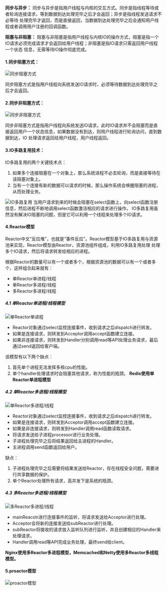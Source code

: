 **同步与异步：** 同步与异步是指用户线程与内核的交互方式。同步是指线程等待或者轮询连接请求，等到数据到达处理完毕之后才会返回；异步是指线程发送请求不必等待
处理完毕才返回，而是直接返回，当数据到达处理完毕之后会通知用户线程或者调用用户注册的回调函数。

**阻塞与非阻塞：** 阻塞与非阻塞是指用户线程与内核IO的操作方式，阻塞是指一个IO请求必须完成请求才会返回给用户线程；非阻塞是指IO请求只需返回用户线程一个状态
信息，无需等待IO操作彻底完成。

#### 1.同步阻塞方式：

![同步阻塞方式](http://images.cnitblog.com/blog/405877/201411/142330286789443.png)

同步阻塞方式是指用户线程向系统发送IO请求时，必须等待数据到达处理完毕之后才会返回。

#### 2.同步非阻塞方式：

![同步非阻塞方式](http://images.cnitblog.com/blog/405877/201411/142332004602984.png)

同步非阻塞方式是指用户线程向系统发送IO请求，此时IO请求并不会阻塞而是直接返回用户一个状态信息，如果数据没有到达，则用户线程进行轮询访问，直到数据到达，IO
处理请求返回给用户线程，用户线程返回。

#### 3.IO多路复用技术：

IO多路复用的两个关键技术点：
1. 如果多个连接阻塞在一个对象上，那么系统进程不必去轮询，而是直接等待在该阻塞对象上。
2. 当有一个连接有新的数据可以请求的时候，那么操作系统会唤醒阻塞的进程，从而处理业务。

![IO多路复用](http://images.cnitblog.com/blog/405877/201411/142332187256396.png)
当用户请求到来的时候会阻塞在select函数上，向select函数注册信息，然后进程不断地调用select函数激活相应的请求进行操作。
IO多路复用虽然没有解决IO阻塞的问题，但是它可以利用一个线程来处理多个IO请求。

#### 4.Reactor模型
Reactor中文“反应堆”，也就是“事件反应”。Reactor模型基于IO多路复用与资源池来实现，Reactor模型由Reactor，资源池组件组成，利用IO多路复用处理
处理多个IO请求，然后将请求转发给相应的进程。

根据Reactor的数量可以有一个或者多个，根据资源池的数据可以有一个或者多个，这样组合起来就有：
- 单Reactor单进程/线程
- 单Reactor多进程/线程
- 多Reactor多进程/线程

##### 4.1 单Reactor单进程/线程模型
![单Reactor单进程](https://github.com/ljcan/Review/blob/master/Java/pictures/%E5%8D%95Reactor%E5%8D%95%E8%BF%9B%E7%A8%8B%E6%A8%A1%E5%9E%8B.png)

- Reactor对象通过select监控连接事件，收到请求之后dispatch进行转发。
- 如果是连接请求，则转发到Acceptor调用accept函数建立连接。
- 如果非连接请求，则转发到Handler分别调用read等API处理业务请求，最后通过send返回给客户端。

该模型有以下两个缺点：
1. 首先单个进程无法发挥多核cpu的性能。
2. 单个handler处理请求时会阻塞其他请求，称为性能的瓶颈。
**Redis使用单Reactor单进程模型**

##### 4.2 单Reactor多进程/线程模型
![单Reactor多进程/线程](https://github.com/ljcan/Review/blob/master/Java/pictures/%E5%8D%95Reactor%E5%A4%9A%E8%BF%9B%E7%A8%8B%E6%A8%A1%E5%9E%8B.png)

- Reactor对象通过select监控连接事件，收到请求之后dispatch进行转发。
- 如果是连接请求，则转发到Acceptor调用accept函数建立连接。
- 如果是非连接请求，则转发到Handler调用read函数读取请求。
- 将请求发送给子进程processor进行业务处理。
- 子进程处理完毕之后将结果返回给主进程的Handler。
- 主进程调用send函数返回给用户。

缺点：
1. 子进程处理完毕之后需要将结果发送给Reactor，存在线程安全问题，需要进行共享数据的保护。
2. 单个Reactor处理所有请求，高并发下是系统的瓶颈。

##### 4.3 多Reactor多进程/线程模型
![多Reactor多进程/线程](https://github.com/ljcan/Review/blob/master/Java/pictures/%E5%A4%9AReactor%E5%A4%9A%E8%BF%9B%E7%A8%8B%E6%A8%A1%E5%9E%8B.png)

- mainReacotr进行连接事件的监听，将请求发送给Acceptor进行处理。
- Acceptor会将新的连接发送给subReactor进行处理。
- subReactor将接收的请求放入监听队列进行监听，并且创建相应的Handler来处理请求。
- Handler调用read等API完成业务处理，最终send给client。

**Nginx使用多Reactor多进程模型，Memcached和Netty使用多Reactor多线程模型。**

#### 5.proactor模型
![proactor模型](https://github.com/ljcan/Review/blob/master/Java/pictures/proactor%E6%A8%A1%E5%9E%8B.png)



